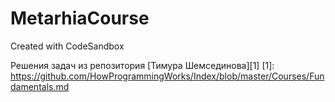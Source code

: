 # MetarhiaCourse
Created with CodeSandbox

Решения задач из репозитория [Тимура Шемсединова][1]
[1]: https://github.com/HowProgrammingWorks/Index/blob/master/Courses/Fundamentals.md
